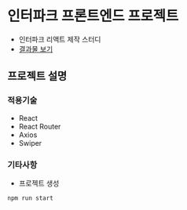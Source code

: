# 인터파크 프론트엔드 프로젝트
- 인터파크 리액트 제작 스터디
- [결과물 보기](http://)

## 프로젝트 설명
### 적용기술
- React
- React Router
- Axios
- Swiper

### 기타사항
- 프로젝트 생성
``` js
npm run start
```